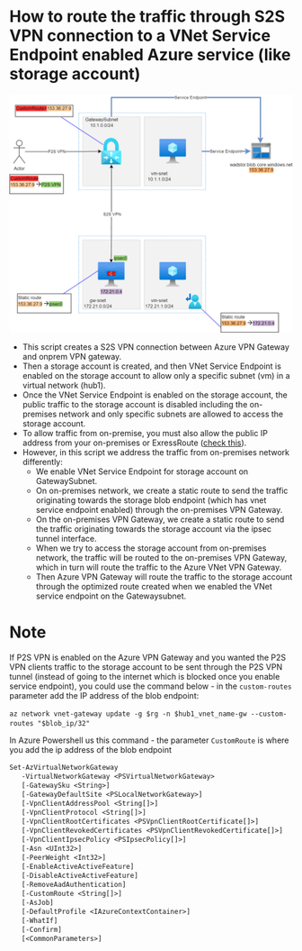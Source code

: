 # How to route the traffic through S2S VPN connection to a VNet Service Endpoint enabled Azure service (like storage account)

![service-endpoint.png](/service-endpoint.png)

* This script creates a S2S VPN connection between Azure VPN Gateway and onprem VPN gateway.
* Then a storage account is created, and then VNet Service Endpoint is enabled on the storage account to allow only a specific subnet (vm) in a virtual network (hub1).
* Once the VNet Service Endpoint is enabled on the storage account, the public traffic to the storage account is disabled including the on-premises network and only specific subnets are allowed to access the storage account.
* To allow traffic from on-premise, you must also allow the public IP address from your on-premises or ExressRoute ([check this](https://learn.microsoft.com/en-us/azure/virtual-network/virtual-network-service-endpoints-overview#secure-azure-service-access-from-on-premises)).
* However, in this script we address the traffic from on-premises network differently:
  * We enable VNet Service Endpoint for storage account on GatewaySubnet.
  * On on-premises network, we create a static route to send the traffic originating towards the storage blob endpoint (which has vnet service endpoint enabled) through the on-premises VPN Gateway.
  * On the on-premises VPN Gateway, we create a static route to send the traffic originating towards the storage account via the ipsec tunnel interface.
  * When we try to access the storage account from on-premises network, the traffic will be routed to the on-premises VPN Gateway, which in turn will route the traffic to the Azure VNet VPN Gateway.
  * Then Azure VPN Gateway will route the traffic to the storage account through the optimized route created when we enabled the VNet service endpoint on the Gatewaysubnet.
  
# Note

If P2S VPN is enabled on the Azure VPN Gateway and you wanted the P2S VPN clients traffic to the storage account to be sent through the P2S VPN tunnel (instead of going to the internet which is blocked once you enable service endpoint), you could use the command below - in the `custom-routes` parameter add the IP address of the blob endpoint:

`az network vnet-gateway update -g $rg -n $hub1_vnet_name-gw --custom-routes "$blob_ip/32"`

In Azure Powershell us this command - the parameter `CustomRoute` is where you add the ip address of the blob endpoint
```
Set-AzVirtualNetworkGateway
   -VirtualNetworkGateway <PSVirtualNetworkGateway>
   [-GatewaySku <String>]
   [-GatewayDefaultSite <PSLocalNetworkGateway>]
   [-VpnClientAddressPool <String[]>]
   [-VpnClientProtocol <String[]>]
   [-VpnClientRootCertificates <PSVpnClientRootCertificate[]>]
   [-VpnClientRevokedCertificates <PSVpnClientRevokedCertificate[]>]
   [-VpnClientIpsecPolicy <PSIpsecPolicy[]>]
   [-Asn <UInt32>]
   [-PeerWeight <Int32>]
   [-EnableActiveActiveFeature]
   [-DisableActiveActiveFeature]
   [-RemoveAadAuthentication]
   [-CustomRoute <String[]>]
   [-AsJob]
   [-DefaultProfile <IAzureContextContainer>]
   [-WhatIf]
   [-Confirm]
   [<CommonParameters>]

```